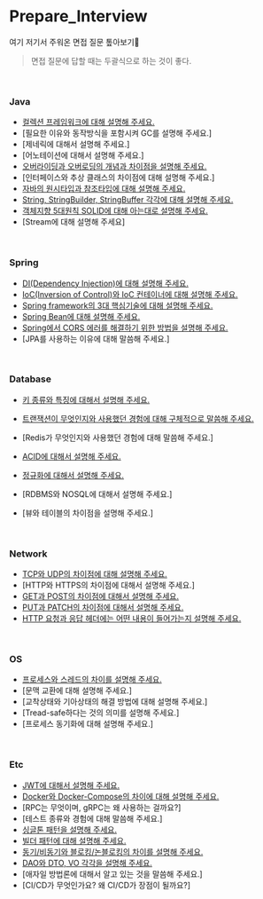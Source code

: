 # Prepare_Interview

여기 저기서 주워온 면접 질문 톺아보기:fist_left:

> 면접 질문에 답할 때는 두괄식으로 하는 것이 좋다.

<br>

### Java

+ [컬렉션 프레임워크에 대해 설명해 주세요.](https://github.com/syxxn/Prepare_Interview/blob/main/JAVA/%EC%BB%AC%EB%A0%89%EC%85%98%20%ED%94%84%EB%A0%88%EC%9E%84%EC%9B%8C%ED%81%AC.md)
+ [필요한 이유와 동작방식을 포함시켜 GC를 설명해 주세요.]
+ [제네릭에 대해서 설명해 주세요.]
+ [어노테이션에 대해서 설명해 주세요.]
+ [오버라이딩과 오버로딩의 개념과 차이점을 설명해 주세요.](https://github.com/syxxn/Prepare_Interview/blob/main/JAVA/%EC%98%A4%EB%B2%84%EB%9D%BC%EC%9D%B4%EB%94%A9%EA%B3%BC%20%EC%98%A4%EB%B2%84%EB%A1%9C%EB%94%A9.md)
+ [인터페이스와 추상 클래스의 차이점에 대해 설명해 주세요.]
+ [자바의 원시타입과 참조타입에 대해 설명해 주세요.](https://github.com/syxxn/Prepare_Interview/blob/main/JAVA/%EC%9E%90%EB%B0%94%EC%9D%98%20%EC%9B%90%EC%8B%9C%ED%83%80%EC%9E%85%EA%B3%BC%20%EC%B0%B8%EC%A1%B0%ED%83%80%EC%9E%85.md)
+ [String, StringBuilder, StringBuffer 각각에 대해 설명해 주세요.](https://github.com/syxxn/Prepare_Interview/blob/main/JAVA/String%2C%20StringBuilder%2C%20StringBuffer.md)
+ [객체지향 5대원칙 SOLID에 대해 아는대로 설명해 주세요.](https://github.com/syxxn/Prepare_Interview/blob/main/JAVA/SOLID.md)
+ [Stream에 대해 설명해 주세요]

<br>

### Spring

+ [DI(Dependency Injection)에 대해 설명해 주세요.](https://github.com/syxxn/Prepare_Interview/blob/main/SPRINGBOOT/DI(Dependency%20Injection).md)
+ [IoC(Inversion of Control)와 IoC 컨테이너에 대해 설명해 주세요.](https://github.com/syxxn/Prepare_Interview/blob/main/SPRINGBOOT/IoC(Inversion%20Of%20Control).md)
+ [Spring framework의 3대 핵심기술에 대해 설명해 주세요.](https://github.com/syxxn/Prepare_Interview/blob/main/SPRINGBOOT/Spring%20Triangle.md)
+ [Spring Bean에 대해 설명해 주세요.](https://github.com/syxxn/Prepare_Interview/blob/main/SPRINGBOOT/Bean.md)
+ [Spring에서 CORS 에러를 해결하기 위한 방법을 설명해 주세요.](https://github.com/syxxn/Prepare_Interview/blob/main/SPRINGBOOT/Spring%EC%97%90%EC%84%9C%20CORS%20%ED%95%B4%EA%B2%B0%ED%95%98%EB%8A%94%20%EB%B2%95.md)
+ [JPA를 사용하는 이유에 대해 말씀해 주세요.]

<br>

### Database

+ [키 종류와 특징에 대해서 설명해 주세요.](https://github.com/syxxn/Prepare_Interview/blob/main/DATABASE/Database%20Key.md)

+ [트랜잭션이 무엇인지와 사용했던 경험에 대해 구체적으로 말씀해 주세요.](https://github.com/syxxn/Prepare_Interview/blob/main/DATABASE/Transaction.md)
+ [Redis가 무엇인지와 사용했던 경험에 대해 말씀해 주세요.]
+ [ACID에 대해서 설명해 주세요.](https://github.com/syxxn/Prepare_Interview/blob/main/DATABASE/ACID.md)
+ [정규화에 대해서 설명해 주세요.](https://github.com/syxxn/Prepare_Interview/blob/main/DATABASE/%EC%A0%95%EA%B7%9C%ED%99%94.md)
+ [RDBMS와 NOSQL에 대해서 설명해 주세요.]
+ [뷰와 테이블의 차이점을 설명해 주세요.]

<br>

### Network

+ [TCP와 UDP의 차이점에 대해 설명해 주세요.](https://github.com/syxxn/Prepare_Interview/blob/main/NETWORK/TCP%20UDP.md)
+ [HTTP와 HTTPS의 차이점에 대해서 설명해 주세요.]
+ [GET과 POST의 차이점에 대해서 설명해 주세요.](https://github.com/syxxn/Prepare_Interview/blob/main/NETWORK/Get%20vs%20Post.md)
+ [PUT과 PATCH의 차이점에 대해서 설명해 주세요.](https://github.com/syxxn/Prepare_Interview/blob/main/NETWORK/Put%20vs%20Patch.md)
+ [HTTP 요청과 응답 헤더에는 어떤 내용이 들어가는지 설명해 주세요.](https://github.com/syxxn/Prepare_Interview/blob/main/NETWORK/HTTP%20Header.md)

<br>

### OS

+ [프로세스와 스레드의 차이를 설명해 주세요.](https://github.com/syxxn/Prepare_Interview/blob/main/OS/%ED%94%84%EB%A1%9C%EC%84%B8%EC%8A%A4%EC%99%80%20%EC%8A%A4%EB%A0%88%EB%93%9C.md)
+ [문맥 교환에 대해 설명해 주세요.]
+ [교착상태와 기아상태의 해결 방법에 대해 설명해 주세요.]
+ [Tread-safe하다는 것의 의미를 설명해 주세요.]
+ [프로세스 동기화에 대해 설명해 주세요.]

<br>

### Etc

+ [JWT에 대해서 설명해 주세요.](https://github.com/syxxn/Prepare_Interview/blob/main/ETC/JWT.md)
+ [Docker와 Docker-Compose의 차이에 대해 설명해 주세요.](https://github.com/syxxn/Prepare_Interview/blob/main/ETC/Docker%20%26%20Docker-compose.md)
+ [RPC는 무엇이며, gRPC는 왜 사용하는 걸까요?]
+ [테스트 종류와 경험에 대해 말씀해 주세요.]
+ [싱글톤 패턴을 설명해 주세요.](https://github.com/syxxn/Prepare_Interview/blob/main/ETC/Singleton%20Pattern.md)
+ [빌더 패턴에 대해 설명해 주세요.](https://github.com/syxxn/Prepare_Interview/blob/main/ETC/Builder%20Pattern.md)
+ [동기/비동기와 블로킹/논블로킹의 차이를 설명해 주세요.](https://github.com/syxxn/Prepare_Interview/blob/main/ETC/%EB%8F%99%EA%B8%B0%EB%B9%84%EB%8F%99%EA%B8%B0%20%26%20%EB%B8%94%EB%A1%9C%ED%82%B9%EB%85%BC%EB%B8%94%EB%A1%9C%ED%82%B9.md)
+ [DAO와 DTO, VO 각각을 설명해 주세요.](https://github.com/syxxn/Prepare_Interview/blob/main/ETC/DAO%2C%20DTO%2C%20VO.md)
+ [애자일 방법론에 대해서 알고 있는 것을 말씀해 주세요.]
+ [CI/CD가 무엇인가요? 왜 CI/CD가 장점이 될까요?]

